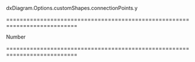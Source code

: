 <!--id-->dxDiagram.Options.customShapes.connectionPoints.y<!--/id-->
===========================================================================
<!--type-->Number<!--/type-->
===========================================================================

<!--shortDescription-->

<!--/shortDescription-->

<!--fullDescription-->

<!--/fullDescription-->